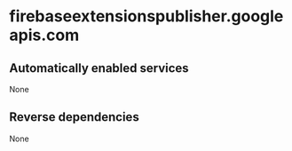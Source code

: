 # firebaseextensionspublisher.googleapis.com

## Automatically enabled services

None

## Reverse dependencies

None
